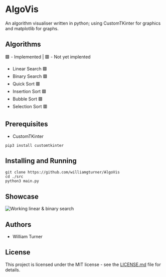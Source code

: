 # AlgoVis
An algorithm visualiser written in python; using CustomTKinter for graphics and matplotlib for graphs.

## Algorithms
🟩 - Implemented | 🟥 - Not yet implented
 - Linear Search 🟩
 - Binary Search 🟩
 - Quick Sort 🟥
 - Insertion Sort 🟩
 - Bubble Sort 🟩
 - Selection Sort 🟥

## Prerequisites
 - CustomTKinter
```
pip3 install customtkinter
```

## Installing and Running
```
git clone https://github.com/williamgturner/AlgoVis
cd ./src
python3 main.py
```

## Showcase
![Working linear & binary search](images/demo.gif)

## Authors
 - William Turner

## License
This project is licensed under the MIT license - see the [LICENSE.md](LICENSE) file for details.